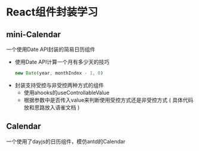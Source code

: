 # React组件封装学习

## mini-Calendar

一个使用Date API封装的简易日历组件
- 使用Date API计算一个月有多少天的技巧
  ```js 
  new Date(year, monthIndex - 1, 0)
  ```
- 封装支持受控与非受控两种方式的组件
  - 使用ahooks的useControllableValue
  - 根据参数中是否传入value来判断使用受控方式还是非受控方式 ( 具体代码放和思路放入语雀文档 )

## Calendar

一个使用了dayjs的日历组件，模仿antd的Calendar

